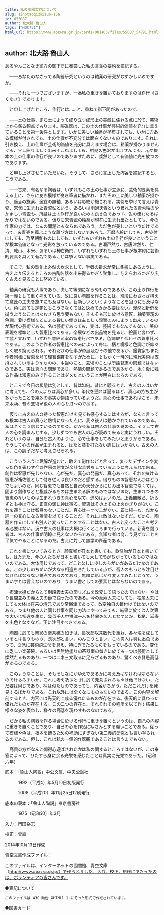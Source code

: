 ```yaml
---
title: 私の陶器製作について
slug: sinotaoqizhizuo-15a
id: 055087
author: 北大路 魯山人
tags: ["NDC751"]
html_url: https://www.aozora.gr.jp/cards/001403/files/55087_54791.html
---
```


## author: 北大路 魯山人

あるやんごとなき御方の御下問に奉答した私の言葉の要約を摘記する。

　――あなたのなさってる陶器研究というのは釉薬の研究がむずかしいのですか。

　――それも一つでございますが、一番私の重きを置いておりますのは作行《さくゆき》であります。

　と申し上げたところ、作行とは……と、重ねて御下問があったので、

　――土の仕事、即ち土によって成り立つ成形上の美醜に係わる点に於て、芸術上から鑑る観点であります。陶磁器は、この土の仕事が芸術的価値を充分に具えていることを第一条件とします。いかに美しい釉薬が塗布されても、いかに力ある模様が付されても、土の仕事が不充分では面白くないものであります。それに引き換え、土の仕事が芸術的価値を充分に具えます場合は、釉薬が掛かりませんでも、少し曲りまして出来そこねましても、所期の色沢が出ませんでも、元々根本の土の仕事の作行が良いのでありますために、燦然として有価値に光を放つのであります。

　と申し上げさせていただいた。そうして、さらに言上した内容を摘記すると、こうである。

　――古来、有名なる陶器は、いずれもこの土の仕事が立派に、芸術的要素を具える上に、さらに良き模様が良き筆者に描かれ、またその上に美しい釉薬が掛かり、適当の施薬、適宜の無釉、あるいは彫紋が施される。実例を挙げて言えば青瓷、宋代に生まれた青瓷砧という、あるいは雨過天青という優れたる青色釉のやかましい青瓷も、所詮は土の作行が良いための良き色であって、色の優れたるばかりではないのである。仮りに宋青瓷の釉薬が現在に生まれ出たとしても、今の作家の力では、なんの問題ともならぬであろう。ただ色が美しいというだけであって、宋青瓷を尊ぶような尊び方はしないであろう。万暦赤絵にしても、古染付にしても、乃至朝鮮ものにしても、いずれもいずれも土の作行が良いということが根本価値となって光彩を放っているのである。古瀬戸然り、古唐津然り、仁清、乾山、木米、あるいは柿右衛門、いずれもいずれも土の仕事が根本的に芸術的要素を具えて有名であることは争えない事実である。

　そこで、私の製作上必然の欲求として、学者の欲求が常に集書にあるように、古えより伝えるところの古陶名器を出来得るかぎり聚集し、与えられるかぎり広く古えを見ることに努めている。

　釉薬の研究も大事であり、決して等閑にならぬものであるが、この土の作行を第一義として重く考えている。故に良い陶器を作ることは、別段にわざわざ構えて意匠の工夫を施すにも及ばない。目新しいというようなことを狙うにも及ばない。色に於ても是非ともこうでなくてはと決めてかかる要はない。漫然と新奇を衒うようなことはなおさら思う要もない。そもそも形に於ける意匠、釉薬表現の色調、着け模様などによる賢しい働きは主として理智のみによって出来ているのが現代の芸術である。名は芸術であっても、実は、芸術でもなんでもない、美の表現を標準とした智恵比べである。帝展などの出品物を見ると、絵画と言わず、工芸と言わず、いずれも意匠図案の智恵比べである。色調取り合わせの智恵比べである。このように作者の智恵比べのみによって毎年、柄と模様と色調とが仰々しく取り換えられる。それだけの仕事が帝展及びその他であるが、鑑賞家もまた作者同様に智恵を以て理智鑑賞をなすがために、ともかく一時的に現代美術は支持されているようなものの、本当のこと、芸術のことは所詮智恵の問題ではないのである。実は真心の問題であり、熱情の問題であるのであるから、永く後に残る作品は知恵のみで作ることはダメだということが明白になるのである。

　ところで今日の状態は別として、昔は如何。昔はと顧るとき、古えの人はいかに考えても、今の人よりは真心が多い。年代を遡れば遡るほど、真心の持ち主が多かったことを幾多の事実が物語っているようだ。真心の仕事であればこそ、未来永劫、昔の芸術が後の人の心を打つのである。

　仮りに古えの人の持った智恵だけを見ても感心するにはするが、なんと言っても根本は古人の真心と熱情になった点に、我々後人は動かされているのである。私は全くこう信じているのである。だから私は古人の仕事を眺める。そうして古人の心を読まんとする。少しずつでも古人の心が読めて来ると実にうれしい。それというのは、自分も古人のように、心で仕事をしてみたいと思うからである。そうして心の作品が生まれると、はたと膝を打たない訳にはいかない。古えの人は、この調子だなと考えさせられる。

　こういうふうに理解が進むと、敢えて創作などと言って、変ったデザインや変った色を表わす今の作家の態度が余計な苦労をしているように考えられて来る。創作は智恵が先じゃない、心が先だ、真心の発露だ、真心あって、それを扶ける智恵が補佐役として付き従えば良いのだと感ずる。借りものの智恵なんかはどうでもよいのだ。同じ智恵でも自然と自己の天分からにじみ出る智恵でなくては、固より創作などと権威がるものは生まれる訳のものではないのだ。生まれつきの智恵のないものは生まれつきの真心を以て、進めばよいのだ。正義無敵だ、祈らずとも神は守る。正直の頭に神は宿る。智恵はその上その上のかぎりがない。これを逐うことは智恵のないことだ。真心は一つで二がない。正に純一だ。だから純一の真心になる熱情を以てすることだ。それには敵はないはずだ。だから、陶器を作るにしても別人と変ったことをすることはない。古人と変ったことを考える必要はない。況や古人の仕事は大概は行くところまで行っている。新奇を競う者は、古人の仕事が明瞭に見えないからである。無知な者は向こう見ずなことを平気でやることになるのだ。古えに対して無学の所産である。

　これを書についてみるとき、顔真卿が日本と書いても、欧陽詢が日本と書いても、はたまた、今の人たちが日本と書いても大して形がちがっているものではないのである。大体同じであって、どことなしに少しのちがいがあるだけなのである。この少しのちがいが大なる相違をきたしている点が、吾人のもっとも注目せなければならない観点であるのである。無暗に形ばかり変えてみたところで、うまい字とは言えないのであり、うまい書としての要素とはならないのである。

　摂津大掾だからとて別段義太夫の節リズムを改変して語ったのではない。やはり世間並みの義太夫の節で語ったのである。今の延寿太夫にしても、松尾太夫にしても大体は在来の清元であり常磐津であって、改変独自の節付けではないのである。つまり他の人と同じ仕事を同じ方法にやってみても、結果に於ては人次第で大いに相違を生じ、幾百千人中摂津一人を特異の名人となすとか、松尾、延寿を出色となすなど、正に注目すべきである。

　陶器に於ても楽家の楽茶碗の如きは、長次郎以来数代を重ね、各々名を成しているとは言うものの、長次郎と言い、のんこうと言い、この両人は特に出色であって、立派に芸術的生命を具え、特に秀でたるものをもっているのである。変化に乏しい楽茶碗、あるいは黒無地塗りの茶器棗の如きに於ても一つは芸術として燦然たるものあり、一つは二束三文取るに足らざるものあり、驚くべき賢愚高低があるのである。

　このようなことは、そもそもなにがゆえであるかに考え及ばなければならないのではあるまいか。これに考え及ぶときに於て発見されるものは他ではない、ただ姿は同じであり、柄は似たものであっても、内容がちがう。ただこれだけを発見するばかりである。これ以外には全くなにものもないのである。この内容を解剖するとき、内容には先天的に成る優れたるものが存在する。後天的に具わった優れたものが存在する。この二つの存在と、それぞれその程度を以て作す結果に様々な姿を表わし、様々の高低を現わすものなのである。

　だから私の陶器を作る場合に於ける作行に重きを置くというのは、自己の内容に重きを置くことであり、自己の心を作品に写さんとする願いごとである。従って模様や色は、根本を飾るための補助にすぎない第二義的研究とも言い得られるのである。但し、これは私の一個的作器観であることは言うまでもない。

　高貴の方がなんと御得心遊ばされたかは私の関するところではないが、この奉答によって、ひたすら身に余る光栄を感じたことは真実に光栄であった。（昭和六年）













底本：「魯山人陶説」中公文庫、中央公論社

　　　1992（平成4）年5月10日初版発行

　　　2008（平成20）年11月25日12刷発行

底本の親本：「魯山人陶説」東京書房社

　　　1975（昭和50）年3月

入力：門田裕志

校正：雪森

2014年10月13日作成

青空文庫作成ファイル：

このファイルは、インターネットの図書館、青空文庫（http://www.aozora.gr.jp/）で作られました。入力、校正、制作にあたったのは、ボランティアの皆さんです。











●表記について


	このファイルは W3C 勧告 XHTML1.1 にそった形式で作成されています。







●図書カード